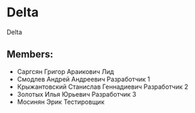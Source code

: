 # Delta
Delta 

## Members:
* Саргсян Григор Араикович              Лид
* Смодлев Андрей Андреевич              Разработчик 1
* Крыжантовский Станислав Геннадиевич   Разработчик 2
* Золотых Илья Юрьевич                  Разработчик 3
* Мосинян Эрик                          Тестировщик

